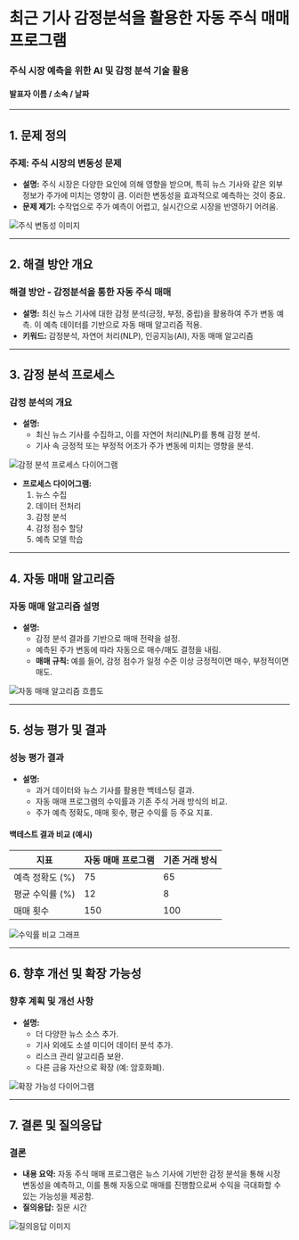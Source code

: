 # 최근 기사 감정분석을 활용한 자동 주식 매매 프로그램
### 주식 시장 예측을 위한 AI 및 감정 분석 기술 활용
#### 발표자 이름 / 소속 / 날짜

---

## 1. 문제 정의
### 주제: 주식 시장의 변동성 문제
- **설명:** 주식 시장은 다양한 요인에 의해 영향을 받으며, 특히 뉴스 기사와 같은 외부 정보가 주가에 미치는 영향이 큼. 이러한 변동성을 효과적으로 예측하는 것이 중요.
- **문제 제기:** 수작업으로 주가 예측이 어렵고, 실시간으로 시장을 반영하기 어려움.

![주식 변동성 이미지](https://example.com/stock_volatility_image.jpg)

---

## 2. 해결 방안 개요
### 해결 방안 - 감정분석을 통한 자동 주식 매매
- **설명:** 최신 뉴스 기사에 대한 감정 분석(긍정, 부정, 중립)을 활용하여 주가 변동 예측. 이 예측 데이터를 기반으로 자동 매매 알고리즘 적용.
- **키워드:** 감정분석, 자연어 처리(NLP), 인공지능(AI), 자동 매매 알고리즘

---

## 3. 감정 분석 프로세스
### 감정 분석의 개요
- **설명:** 
  - 최신 뉴스 기사를 수집하고, 이를 자연어 처리(NLP)를 통해 감정 분석.
  - 기사 속 긍정적 또는 부정적 어조가 주가 변동에 미치는 영향을 분석.
  
![감정 분석 프로세스 다이어그램](https://example.com/sentiment_analysis_process.png)

- **프로세스 다이어그램:** 
  1. 뉴스 수집
  2. 데이터 전처리
  3. 감정 분석
  4. 감정 점수 할당
  5. 예측 모델 학습

---

## 4. 자동 매매 알고리즘
### 자동 매매 알고리즘 설명
- **설명:** 
  - 감정 분석 결과를 기반으로 매매 전략을 설정.
  - 예측된 주가 변동에 따라 자동으로 매수/매도 결정을 내림.
  - **매매 규칙:** 예를 들어, 감정 점수가 일정 수준 이상 긍정적이면 매수, 부정적이면 매도.

![자동 매매 알고리즘 흐름도](https://example.com/trading_algorithm_flowchart.png)

---

## 5. 성능 평가 및 결과
### 성능 평가 결과
- **설명:** 
  - 과거 데이터와 뉴스 기사를 활용한 백테스팅 결과.
  - 자동 매매 프로그램의 수익률과 기존 주식 거래 방식의 비교.
  - 주가 예측 정확도, 매매 횟수, 평균 수익률 등 주요 지표.

#### 백테스트 결과 비교 (예시)
| 지표               | 자동 매매 프로그램 | 기존 거래 방식 |
|-------------------|------------------|---------------|
| 예측 정확도 (%)    | 75               | 65            |
| 평균 수익률 (%)    | 12               | 8             |
| 매매 횟수          | 150              | 100           |

![수익률 비교 그래프](https://example.com/performance_chart.png)

---

## 6. 향후 개선 및 확장 가능성
### 향후 계획 및 개선 사항
- **설명:** 
  - 더 다양한 뉴스 소스 추가.
  - 기사 외에도 소셜 미디어 데이터 분석 추가.
  - 리스크 관리 알고리즘 보완.
  - 다른 금융 자산으로 확장 (예: 암호화폐).

![확장 가능성 다이어그램](https://example.com/expansion_possibilities.png)

---

## 7. 결론 및 질의응답
### 결론
- **내용 요약:** 자동 주식 매매 프로그램은 뉴스 기사에 기반한 감정 분석을 통해 시장 변동성을 예측하고, 이를 통해 자동으로 매매를 진행함으로써 수익을 극대화할 수 있는 가능성을 제공함.
- **질의응답:** 질문 시간

![질의응답 이미지](https://example.com/qna_image.png)

